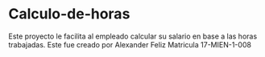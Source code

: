 # Calculo-de-horas
Este proyecto le facilita al empleado calcular su salario en base a las horas trabajadas.  Este fue creado por Alexander Feliz Matricula 17-MIEN-1-008
